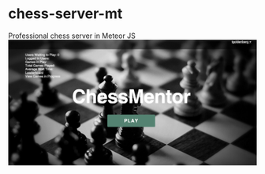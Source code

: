 # chess-server-mt
Professional chess server in Meteor JS
![screenshot](https://raw.githubusercontent.com/tgoldenberg/chess-server-mt/master/public/chess-mentor-1.png)
